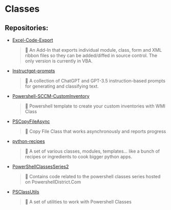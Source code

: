 # Classes

## Repositories:
- [Excel-Code-Export](https://github.com/Thamielis/Excel-Code-Export)
	> :memo: An Add-In that exports individual module, class, form and XML ribbon files so they can be added/diffed in source control. The only version is currently in VBA.
- [Instructgpt-prompts](https://github.com/Thamielis/Instructgpt-prompts)
	> :memo: A collection of ChatGPT and GPT-3.5 instruction-based prompts for generating and classifying text.
- [Powershell-SCCM-CustomInventory](https://github.com/Thamielis/Powershell-SCCM-CustomInventory)
	> :memo: Powershell template to create your custom inventories with WMI Class
- [PSCopyFileAsync](https://github.com/Thamielis/PSCopyFileAsync)
	> :memo: Copy File Class that works asynchronously and reports progress
- [python-recipes](https://github.com/Thamielis/python-recipes)
	> :memo: A set of various classes, modules, templates... like a bunch of recipes or ingredients to cook bigger python apps. 
- [PowerShellClassesSeries2](https://github.com/In-Pro-Org/PowerShellClassesSeries2)
	> :memo: Contains code related to the powershell classes series hosted on PowershellDistrict.Com 
- [PSClassUtils](https://github.com/In-Pro-Org/PSClassUtils)
	> :memo: A set of utilities to work with Powershell Classes

